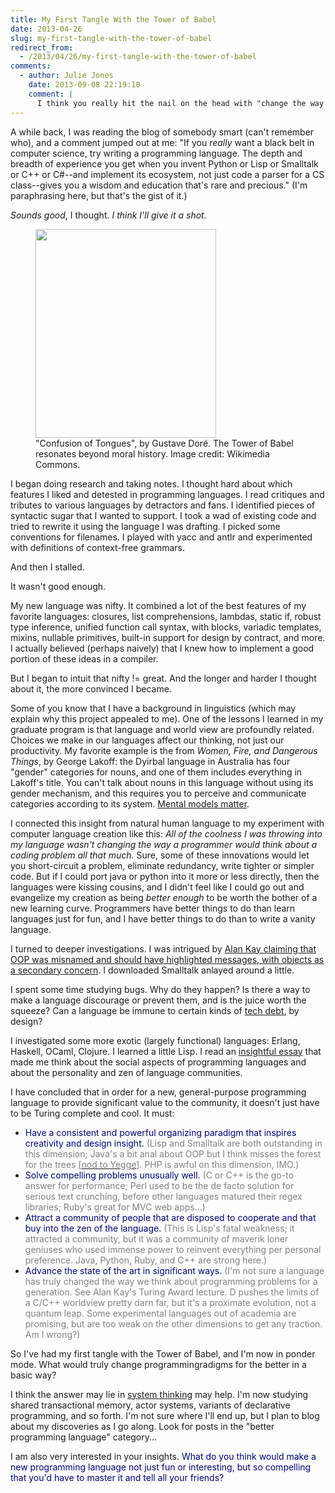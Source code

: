 ```yaml
---
title: My First Tangle With the Tower of Babel
date: 2013-04-26
slug: my-first-tangle-with-the-tower-of-babel
redirect_from:
  - /2013/04/26/my-first-tangle-with-the-tower-of-babel
comments:
  - author: Julie Jones
    date: 2013-09-08 22:19:18
    comment: |
      I think you really hit the nail on the head with "change the way we think". Of all the languages that come and gone none have really changed the way we think about solving problems in the last thirty years. There have been a few that had potential, but I can't think of any that brought a new paradigm to light. Erlang is the only one I can think of that has picked up a decent following by managing to make one previously hard thing easy (multi-processing), but it is hardly revolutionary.
---
```

A while back, I was reading the blog of somebody smart (can't remember who), and a comment jumped out at me: "If you <em>really</em> want a black belt in computer science, try writing a programming language. The depth and breadth of experience you get when you invent Python or Lisp or Smalltalk or C++ or C#--and implement its ecosystem, not just code a parser for a CS class--gives you a wisdom and education that's rare and precious." (I'm paraphrasing here, but that's the gist of it.)

<em>Sounds good</em>, I thought. <em>I think I'll give it a shot.</em>

<figure><img src="http://upload.wikimedia.org/wikipedia/commons/a/af/Confusion_of_Tongues.png" width="289" height="334" /><figcaption>"Confusion of Tongues", by Gustave Doré. The Tower of Babel resonates beyond moral history. Image credit: Wikimedia Commons.</figcaption></figure>

I began doing research and taking notes. I thought hard about which features I liked and detested in programming languages. I read critiques and tributes to various languages by detractors and fans. I identified pieces of syntactic sugar that I wanted to support. I took a wad of existing code and tried to rewrite it using the language I was drafting. I picked some conventions for filenames. I played with yacc and antlr and experimented with definitions of context-free grammars.

And then I stalled.

It wasn't good enough.

My new language was nifty. It combined a lot of the best features of my favorite languages: closures, list comprehensions, lambdas, static if, robust type inference, unified function call syntax, with blocks, variadic templates, mixins, nullable primitives, built-in support for design by contract, and more. I actually believed (perhaps naively) that I knew how to implement a good portion of these ideas in a compiler.

But I began to intuit that nifty != great. And the longer and harder I thought about it, the more convinced I became.

<!--more-->Some of you know that I have a background in linguistics (which may explain why this project appealed to me). One of the lessons I learned in my graduate program is that language and world view are profoundly related. Choices we make in our languages affect our thinking, not just our productivity. My favorite example is the from <em>Women, Fire, and Dangerous Things</em>, by George Lakoff: the Dyirbal language in Australia has four "gender" categories for nouns, and one of them includes everything in Lakoff's title. You can't talk about nouns in this language without using its gender mechanism, and this requires you to perceive and communicate categories according to its system. <a title="Why Mental Models Matter" href="why-mental-models-matter.md">Mental models matter</a>.

I connected this insight from natural human language to my experiment with computer language creation like this: <em>All of the coolness I was throwing into my language wasn't changing the way a programmer would think about a coding problem all that much.</em> Sure, some of these innovations would let you short-circuit a problem, eliminate redundancy, write tighter or simpler code. But if I could port java or python into it more or less directly, then the languages were kissing cousins, and I didn't feel like I could go out and evangelize my creation as being <em>better enough</em> to be worth the bother of a new learning curve. Programmers have better things to do than learn languages just for fun, and I have better things to do than to write a vanity language.

I turned to deeper investigations. I was intrigued by <a title="Alan Kay OOP Messaging" href="http://c2.com/cgi/wiki?AlanKayOnMessaging" target="_blank">Alan Kay claiming that OOP was misnamed and should have highlighted messages, with objects as a secondary concern</a>. I downloaded Smalltalk anlayed around a little.

I spent some time studying bugs. Why do they happen? Is there a way to make a language discourage or prevent them, and is the juice worth the squeeze? Can a language be immune to certain kinds of <a title="Tech Debt, Leverage, and Grandma’s Envelope" href="tech-debt-leverage-and-grandmas-envelope.md">tech debt</a>, by design?

I investigated some more exotic (largely functional) languages: Erlang, Haskell, OCaml, Clojure. I learned a little Lisp. I read an <a href="http://www.winestockwebdesign.com/Essays/Lisp_Curse.html" target="_blank">insightful essay</a> that made me think about the social aspects of programming languages and about the personality and zen of language communities.

I have concluded that in order for a new, general-purpose programming language to provide significant value to the community, it doesn't just have to be Turing complete and cool. It must:
<ul>
	<li><span style="color:#000080;">Have a consistent and powerful organizing paradigm that inspires creativity and design insight.</span> <span style="color:#808080;">(Lisp and Smalltalk are both outstanding in this dimension; Java's a bit anal about OOP but I think misses the forest for the trees [<a href="http://steve-yegge.blogspot.com/2006/03/execution-in-kingdom-of-nouns.html" target="_blank"><span style="color:#808080;">nod to Yegge</span></a>]. PHP is awful on this dimension, IMO.)</span></li>
	<li><span style="color:#000080;">Solve compelling problems unusually well.</span> <span style="color:#808080;">(C or C++ is the go-to answer for performance; Perl used to be the de facto solution for serious text crunching, before other languages matured their regex libraries; Ruby's great for MVC web apps...)</span></li>
	<li><span style="color:#000080;">Attract a community of people that are disposed to cooperate and that buy into the zen of the language.</span> <span style="color:#808080;">(This is Lisp's fatal weakness; it attracted a community, but it was a community of maverik loner geniuses who used immense power to reinvent everything per personal preference. Java, Python, Ruby, and C++ are strong here.)</span></li>
	<li><span style="color:#000080;">Advance the state of the art in significant ways.</span> <span style="color:#808080;">(I'm not sure a language has truly changed the way we think about programming problems for a generation. See Alan Kay's Turing Award lecture. D pushes the limits of a C/C++ worldview pretty darn far, but it's a proximate evolution, not a quantum leap. Some experimental languages out of academia are promising, but are too weak on the other dimensions to get any traction. Am I wrong?)</span></li>
</ul>
So I've had my first tangle with the Tower of Babel, and I'm now in ponder mode. What would truly change programmingradigms for the better in a basic way?

I think the answer may lie in <a title="6 Strategies to Simplify Software" href="smart-geeks-think-like-cheerleaders.md">system thinking</a> may help. I'm now studying shared transactional memory, actor systems, variants of declarative programming, and so forth. I'm not sure where I'll end up, but I plan to blog about my discoveries as I go along. Look for posts in the "better programming language" category...

I am also very interested in your insights. <span style="color:#000080;">What do you think would make a new programming language not just fun or interesting, but so compelling that you'd have to master it and tell all your friends?</span>
